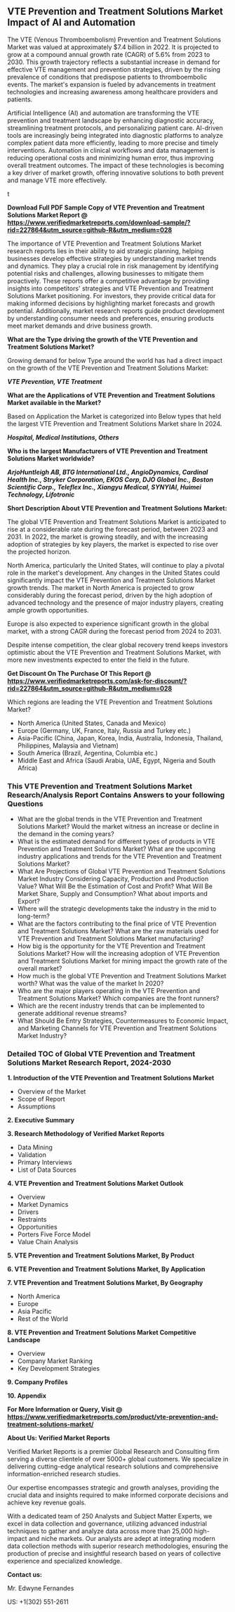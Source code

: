 <h2>VTE Prevention and Treatment Solutions Market Impact of AI and Automation</h2><p>The VTE (Venous Thromboembolism) Prevention and Treatment Solutions Market was valued at approximately $7.4 billion in 2022. It is projected to grow at a compound annual growth rate (CAGR) of 5.6% from 2023 to 2030. This growth trajectory reflects a substantial increase in demand for effective VTE management and prevention strategies, driven by the rising prevalence of conditions that predispose patients to thromboembolic events. The market's expansion is fueled by advancements in treatment technologies and increasing awareness among healthcare providers and patients.</p><p>Artificial Intelligence (AI) and automation are transforming the VTE prevention and treatment landscape by enhancing diagnostic accuracy, streamlining treatment protocols, and personalizing patient care. AI-driven tools are increasingly being integrated into diagnostic platforms to analyze complex patient data more efficiently, leading to more precise and timely interventions. Automation in clinical workflows and data management is reducing operational costs and minimizing human error, thus improving overall treatment outcomes. The impact of these technologies is becoming a key driver of market growth, offering innovative solutions to both prevent and manage VTE more effectively.</p>t</p><p id="" class=""><strong>Download Full PDF Sample Copy of VTE Prevention and Treatment Solutions Market Report @ <a href="https://www.verifiedmarketreports.com/download-sample/?rid=227864&utm_source=github-R&utm_medium=028" target="_blank">https://www.verifiedmarketreports.com/download-sample/?rid=227864&utm_source=github-R&utm_medium=028</a></strong></p><p>The importance of&nbsp;VTE Prevention and Treatment Solutions Market research reports lies in their ability to aid strategic planning, helping businesses develop effective strategies by understanding market trends and dynamics. They play a crucial role in risk management by identifying potential risks and challenges, allowing businesses to mitigate them proactively. These reports offer a competitive advantage by providing insights into competitors' strategies and VTE Prevention and Treatment Solutions Market positioning. For investors, they provide critical data for making informed decisions by highlighting market forecasts and growth potential. Additionally, market research reports guide product development by understanding consumer needs and preferences, ensuring products meet market demands and drive business growth.</p><p><strong>What are the&nbsp;Type driving the growth of the VTE Prevention and Treatment Solutions Market?</strong></p><p id="" class="">Growing demand for below Type around the world has had a direct impact on the growth of the VTE Prevention and Treatment Solutions Market:</p><em><strong>VTE Prevention, VTE Treatment</strong></em></p><strong>What are the&nbsp;Applications&nbsp;of VTE Prevention and Treatment Solutions Market available in the Market?</strong></p><p id="" class="">Based on Application the Market is categorized into Below types that held the largest VTE Prevention and Treatment Solutions Market share In 2024.</p><em><strong>Hospital, Medical Institutions, Others</strong></em></p><strong>Who is the largest Manufacturers of VTE Prevention and Treatment Solutions Market worldwide?</strong></p><p><em><strong>ArjoHuntleigh AB, BTG International Ltd., AngioDynamics, Cardinal Health Inc., Stryker Corporation, EKOS Corp, DJO Global Inc., Boston Scientific Corp., Teleflex Inc., Xiangyu Medical, SYNYIAI, Huimei Technology, Lifotronic</strong></em></p><p id="" class=""><strong>Short Description About VTE Prevention and Treatment Solutions Market:</strong></p><p>The global VTE Prevention and Treatment Solutions Market is anticipated to rise at a considerable rate during the forecast period, between 2023 and 2031. In 2022, the market is growing steadily, and with the increasing adoption of strategies by key players, the market is expected to rise over the projected horizon.</p><p>North America, particularly the United States, will continue to play a pivotal role in the market's development. Any changes in the United States could significantly impact the VTE Prevention and Treatment Solutions Market growth trends. The market in North America is projected to grow considerably during the forecast period, driven by the high adoption of advanced technology and the presence of major industry players, creating ample growth opportunities.</p><p>Europe is also expected to experience significant growth in the global market, with a strong CAGR during the forecast period from 2024 to 2031.</p><p>Despite intense competition, the clear global recovery trend keeps investors optimistic about the VTE Prevention and Treatment Solutions Market, with more new investments expected to enter the field in the future.</p><p id="" class=""><strong>Get Discount On The Purchase Of This Report @ <a href="https://www.verifiedmarketreports.com/ask-for-discount/?rid=227864&utm_source=github-R&utm_medium=028" target="_blank">https://www.verifiedmarketreports.com/ask-for-discount/?rid=227864&utm_source=github-R&utm_medium=028</a></strong></p>Which regions are leading the VTE Prevention and Treatment Solutions Market?</p><ul><li>North America (United States, Canada and Mexico)</li><li>Europe (Germany, UK, France, Italy, Russia and Turkey etc.)</li><li>Asia-Pacific (China, Japan, Korea, India, Australia, Indonesia, Thailand, Philippines, Malaysia and Vietnam)</li><li>South America (Brazil, Argentina, Columbia etc.)</li><li>Middle East and Africa (Saudi Arabia, UAE, Egypt, Nigeria and South Africa)</li></ul><h3 id="" class="">This VTE Prevention and Treatment Solutions Market Research/Analysis Report Contains Answers to your following Questions</h3><ul><li>What are the global trends in the VTE Prevention and Treatment Solutions Market? Would the market witness an increase or decline in the demand in the coming years?</li><li>What is the estimated demand for different types of products in VTE Prevention and Treatment Solutions Market? What are the upcoming industry applications and trends for the VTE Prevention and Treatment Solutions Market?</li><li>What Are Projections of Global VTE Prevention and Treatment Solutions Market Industry Considering Capacity, Production and Production Value? What Will Be the Estimation of Cost and Profit? What Will Be Market Share, Supply and Consumption? What about imports and Export?</li><li>Where will the strategic developments take the industry in the mid to long-term?</li><li>What are the factors contributing to the final price of VTE Prevention and Treatment Solutions Market? What are the raw materials used for VTE Prevention and Treatment Solutions Market manufacturing?</li><li>How big is the opportunity for the VTE Prevention and Treatment Solutions Market? How will the increasing adoption of VTE Prevention and Treatment Solutions Market for mining impact the growth rate of the overall market?</li><li>How much is the global VTE Prevention and Treatment Solutions Market worth? What was the value of the market In 2020?</li><li>Who are the major players operating in the VTE Prevention and Treatment Solutions Market? Which companies are the front runners?</li><li>Which are the recent industry trends that can be implemented to generate additional revenue streams?</li><li>What Should Be Entry Strategies, Countermeasures to Economic Impact, and Marketing Channels for VTE Prevention and Treatment Solutions Market Industry?</li></ul><h3 id="" class="">Detailed TOC of Global VTE Prevention and Treatment Solutions Market Research Report, 2024-2030</h3><p id="" class=""><strong>1. Introduction of the VTE Prevention and Treatment Solutions Market</strong></p><ul><li>Overview of the Market</li><li>Scope of Report</li><li>Assumptions</li></ul><p id="" class=""><strong>2. Executive Summary</strong></p><p id="" class=""><strong>3. Research Methodology of Verified Market Reports</strong></p><ul><li>Data Mining</li><li>Validation</li><li>Primary Interviews</li><li>List of Data Sources</li></ul><p id="" class=""><strong>4. VTE Prevention and Treatment Solutions Market Outlook</strong></p><ul><li>Overview</li><li>Market Dynamics</li><li>Drivers</li><li>Restraints</li><li>Opportunities</li><li>Porters Five Force Model</li><li>Value Chain Analysis</li></ul><p id="" class=""><strong>5. VTE Prevention and Treatment Solutions Market, By Product</strong></p><p id="" class=""><strong>6. VTE Prevention and Treatment Solutions Market, By Application</strong></p><p id="" class=""><strong>7. VTE Prevention and Treatment Solutions Market, By Geography</strong></p><ul><li>North America</li><li>Europe</li><li>Asia Pacific</li><li>Rest of the World</li></ul><p id="" class=""><strong>8. VTE Prevention and Treatment Solutions Market Competitive Landscape</strong></p><ul><li>Overview</li><li>Company Market Ranking</li><li>Key Development Strategies</li></ul><p id="" class=""><strong>9. Company Profiles</strong></p><p id="" class=""><strong>10. Appendix</strong></p><p id="" class=""><strong>For More Information or Query, Visit @ <a href="https://www.verifiedmarketreports.com/product/vte-prevention-and-treatment-solutions-market/" target="_blank">https://www.verifiedmarketreports.com/product/vte-prevention-and-treatment-solutions-market/</a></strong></p><p id="" class=""><strong>About Us: Verified Market Reports</strong></p><p id="" class="">Verified Market Reports is a premier Global Research and Consulting firm serving a diverse clientele of over 5000+ global customers. We specialize in delivering cutting-edge analytical research solutions and comprehensive information-enriched research studies.</p><p id="" class="">Our expertise encompasses strategic and growth analyses, providing the crucial data and insights required to make informed corporate decisions and achieve key revenue goals.</p><p id="" class="">With a dedicated team of 250 Analysts and Subject Matter Experts, we excel in data collection and governance, utilizing advanced industrial techniques to gather and analyze data across more than 25,000 high-impact and niche markets. Our analysts are adept at integrating modern data collection methods with superior research methodologies, ensuring the production of precise and insightful research based on years of collective experience and specialized knowledge.</p><p id="" class=""><strong>Contact us:</strong></p><p id="" class="">Mr. Edwyne Fernandes</p><p id="" class="">US: +1(302) 551-2611</p>